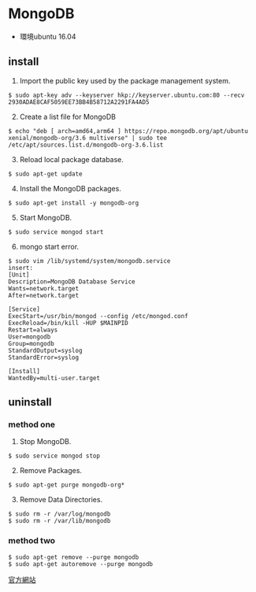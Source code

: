 # MongoDB
* 環境ubuntu 16.04

## install

1. Import the public key used by the package management system.
```
$ sudo apt-key adv --keyserver hkp://keyserver.ubuntu.com:80 --recv 2930ADAE8CAF5059EE73BB4B58712A2291FA4AD5
```
2. Create a list file for MongoDB
```
$ echo "deb [ arch=amd64,arm64 ] https://repo.mongodb.org/apt/ubuntu xenial/mongodb-org/3.6 multiverse" | sudo tee /etc/apt/sources.list.d/mongodb-org-3.6.list
```
3. Reload local package database.
```
$ sudo apt-get update
```
4. Install the MongoDB packages.
```
$ sudo apt-get install -y mongodb-org
```
5. Start MongoDB.
```
$ sudo service mongod start
```

6. mongo start error.
```
$ sudo vim /lib/systemd/system/mongodb.service
insert:
[Unit]
Description=MongoDB Database Service
Wants=network.target
After=network.target

[Service]
ExecStart=/usr/bin/mongod --config /etc/mongod.conf
ExecReload=/bin/kill -HUP $MAINPID
Restart=always
User=mongodb
Group=mongodb
StandardOutput=syslog
StandardError=syslog

[Install]
WantedBy=multi-user.target
```

## uninstall
### method one
1. Stop MongoDB.
```
$ sudo service mongod stop
```
2. Remove Packages.
```
$ sudo apt-get purge mongodb-org*
```
3. Remove Data Directories.
```
$ sudo rm -r /var/log/mongodb
$ sudo rm -r /var/lib/mongodb
```
### method two
```
$ sudo apt-get remove --purge mongodb
$ sudo apt-get autoremove --purge mongodb
```

[官方網站](https://docs.mongodb.com/manual/tutorial/install-mongodb-on-ubuntu/)
